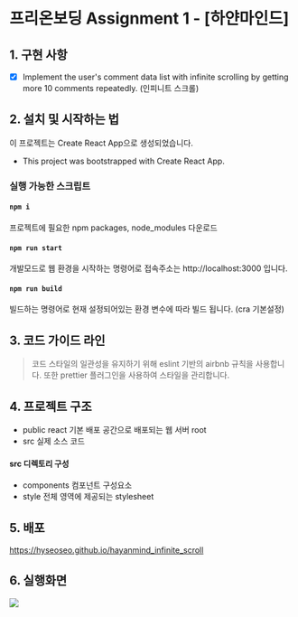 # 프리온보딩 Assignment 1 - [하얀마인드]
## 1. 구현 사항
- [x] Implement the user's comment data list with infinite scrolling by getting more 10 comments repeatedly.
      (인피니트 스크롤)
## 2. 설치 및 시작하는 법
이 프로젝트는 Create React App으로 생성되었습니다.
- This project was bootstrapped with Create React App.
### 실행 가능한 스크립트
#### `npm i`
프로젝트에 필요한 npm packages, node_modules 다운로드
#### `npm run start`
개발모드로 웹 환경을 시작하는 명령어로
접속주소는 http://localhost:3000 입니다.
#### `npm run build`
빌드하는 명령어로 현재 설정되어있는 환경 변수에 따라 빌드 됩니다.
(cra 기본설정)
## 3. 코드 가이드 라인
> 코드 스타일의 일관성을 유지하기 위해 eslint 기반의 airbnb 규칙을 사용합니다.
> 또한 prettier 플러그인을 사용하여 스타일을 관리합니다.
## 4. 프로젝트 구조
- public react 기본 배포 공간으로 배포되는 웹 서버 root
- src 실제 소스 코드
#### src 디렉토리 구성
- components 컴포넌트 구성요소
- style 전체 영역에 제공되는 stylesheet
## 5. 배포
https://hyseoseo.github.io/hayanmind_infinite_scroll
## 6. 실행화면
 <img src="https://user-images.githubusercontent.com/59982256/127108135-48a4d491-3914-4da7-ba30-c159c8c56943.gif">
